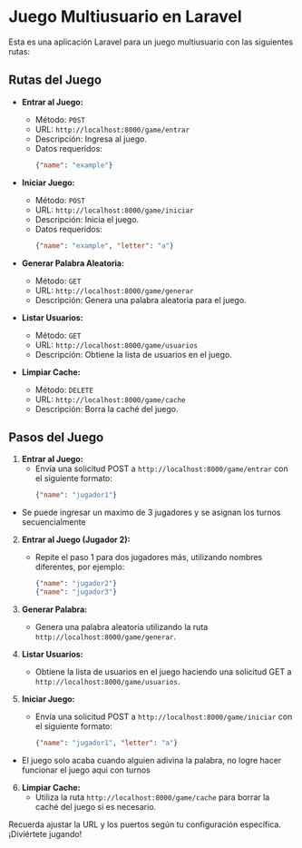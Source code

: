 # Juego Multiusuario en Laravel

Esta es una aplicación Laravel para un juego multiusuario con las siguientes rutas:

## Rutas del Juego

- **Entrar al Juego:**
  - Método: `POST`
  - URL: `http://localhost:8000/game/entrar`
  - Descripción: Ingresa al juego.
  - Datos requeridos:
    ```json
    {"name": "example"}
    ```

- **Iniciar Juego:**
  - Método: `POST`
  - URL: `http://localhost:8000/game/iniciar`
  - Descripción: Inicia el juego.
  - Datos requeridos:
    ```json
    {"name": "example", "letter": "a"}
    ```

- **Generar Palabra Aleatoria:**
  - Método: `GET`
  - URL: `http://localhost:8000/game/generar`
  - Descripción: Genera una palabra aleatoria para el juego.

- **Listar Usuarios:**
  - Método: `GET`
  - URL: `http://localhost:8000/game/usuarios`
  - Descripción: Obtiene la lista de usuarios en el juego.

- **Limpiar Cache:**
  - Método: `DELETE`
  - URL: `http://localhost:8000/game/cache`
  - Descripción: Borra la caché del juego.

## Pasos del Juego

1. **Entrar al Juego:**
   - Envía una solicitud POST a `http://localhost:8000/game/entrar` con el siguiente formato:
     ```json
     {"name": "jugador1"}
     ```
  - Se puede ingresar un maximo de 3 jugadores y se asignan los turnos secuencialmente
2. **Entrar al Juego (Jugador 2):**
   - Repite el paso 1 para dos jugadores más, utilizando nombres diferentes, por ejemplo:
     ```json
     {"name": "jugador2"}
     {"name": "jugador3"}
     ```

3. **Generar Palabra:**
   - Genera una palabra aleatoria utilizando la ruta `http://localhost:8000/game/generar`.

4. **Listar Usuarios:**
   - Obtiene la lista de usuarios en el juego haciendo una solicitud GET a `http://localhost:8000/game/usuarios`.

5. **Iniciar Juego:**
   - Envía una solicitud POST a `http://localhost:8000/game/iniciar` con el siguiente formato:
     ```json
     {"name": "jugador1", "letter": "a"}
     ```
  - El juego solo acaba cuando alguien adivina la palabra, no logre hacer funcionar el juego aqui con turnos
6. **Limpiar Cache:**
   - Utiliza la ruta `http://localhost:8000/game/cache` para borrar la caché del juego si es necesario.

Recuerda ajustar la URL y los puertos según tu configuración específica. ¡Diviértete jugando!
